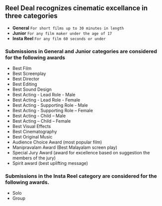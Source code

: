 ## Reel Deal recognizes cinematic excellance in **three** categories

- **General** `For short films up to 30 minutes in length`
- **Junior**  `For any film maker under the age of 17`
- **Insta Reel** `For any film 60 seconds or under`

### Submissions in **General** and **Junior** categories are considered for the following awards

- Best Film
- Best Screenplay 
- Best Director  
- Best Editing
- Best Sound Design 
- Best Acting - Lead Role - Male 
- Best Acting - Lead Role - Female 
- Best Acting - Supporting Role - Male 
- Best Acting - Supporting Role – Female 
- Best Acting - Child – Male 
- Best Acting – Child – Female 
- Best Visual Effects  
- Best Cinematography  
- Best Original Music 
- Audience Choice Award (most popular film) 
- Manipravalam Award (Best Malayalam screen play)
- Special Jury Award (award for excellence based on suggestion the members of the jury) 
- Spirit award (best uplifting message) 

### Submissions in the **Insta Reel** category are considered for the following awards.

- Solo
- Group